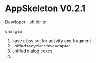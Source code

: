 # AppSkeleton V0.2.1
Developer - shibin pr

changes 
1. base class set for activity and fragment
2. unified recycler view adapter
3. unified dialog boxes
4. 
